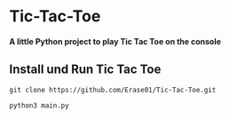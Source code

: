 # Tic-Tac-Toe
#### A little Python project to play Tic Tac Toe on the console

## Install und Run Tic Tac Toe
`git clone https://github.com/Erase01/Tic-Tac-Toe.git`

`python3 main.py`
